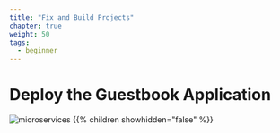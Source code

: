 ```yaml
---
title: "Fix and Build Projects"
chapter: true
weight: 50
tags:
  - beginner
---
```


# Deploy the Guestbook Application

![microservices](/images/crystal.svg)
{{% children showhidden="false" %}}
